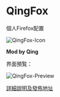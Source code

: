 QingFox
=============
個人Firefox配置

![QingFox-Icon][1]

**Mod by Qing**

界面預覧：

![QingFox-Preview][2]

[詳細說明及發佈地址][3]


[1]: https://raw.githubusercontent.com/dupontjoy/userChrome.js-Collections-/master/QingFox/img/QingFox-Icon.jpg
[2]: https://raw.githubusercontent.com/dupontjoy/userChrome.js-Collections-/master/QingFox/img/QingFox-Preview.jpg
[3]: http://bbs.kafan.cn/thread-1792671-1-1.html

